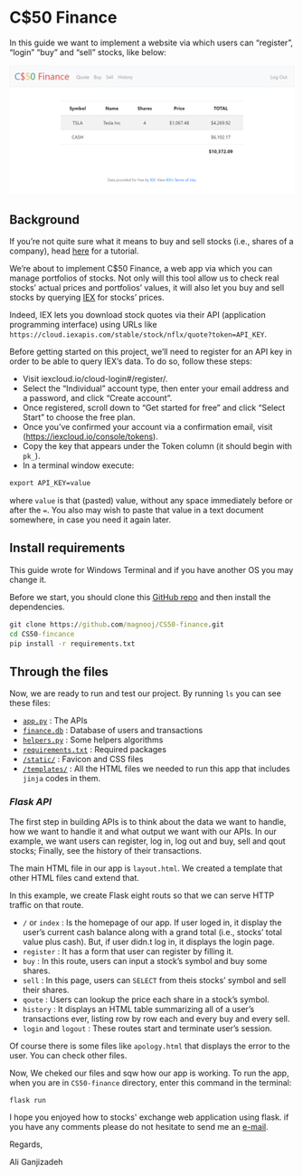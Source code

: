 # C$50 Finance

In this guide we want to implement a website via which users can “register”, “login” “buy” and “sell” stocks, like below:

<img src="https://github.com/magnooj/CS50-finance/blob/main/static/1.png?raw=true" alt="Picture of dashboard">

## Background

If you’re not quite sure what it means to buy and sell stocks (i.e., shares of a company), head [here](https://www.investopedia.com/articles/basics/06/invest1000.asp) for a tutorial.

We’re about to implement C$50 Finance, a web app via which you can manage portfolios of stocks. Not only will this tool allow us to check real stocks’ actual prices and portfolios’ values, it will also let you buy and sell stocks by querying [IEX](https://iextrading.com/developer/) for stocks’ prices.

Indeed, IEX lets you download stock quotes via their API (application programming interface) using URLs like `https://cloud.iexapis.com/stable/stock/nflx/quote?token=API_KEY`.

Before getting started on this project, we’ll need to register for an API key in order to be able to query IEX’s data. To do so, follow these steps:

- Visit iexcloud.io/cloud-login#/register/.
- Select the “Individual” account type, then enter your email address and a password, and click “Create account”.
- Once registered, scroll down to “Get started for free” and click “Select Start” to choose the free plan.
- Once you’ve confirmed your account via a confirmation email, visit (https://iexcloud.io/console/tokens).
- Copy the key that appears under the Token column (it should begin with `pk_`).
- In a terminal window execute:

``` bat
export API_KEY=value
```

where `value` is that (pasted) value, without any space immediately before or after the `=`. You also may wish to paste that value in a text document somewhere, in case you need it again later.

## Install requirements

This guide wrote for Windows Terminal and if you have another OS you may change it. 

Before we start, you should clone this [GitHub repo](https://github.com/magnooj/CS50-finance) and then install the dependencies.

``` bat
git clone https://github.com/magnooj/CS50-finance.git
cd CS50-fincance
pip install -r requirements.txt
```

## Through the files

Now, we are ready to run and test our project. By running `ls` you can see these files:

- [`app.py`](https://github.com/magnooj/CS50-finance/blob/main/app.py) : The APIs
- [`finance.db`](https://github.com/magnooj/CS50-finance/blob/main/finance.db) : Database of users and transactions
- [`helpers.py`](https://github.com/magnooj/CS50-finance/blob/main/helpers.py) : Some helpers algorithms
- [`requirements.txt`](https://github.com/magnooj/CS50-finance/blob/main/requirements.txt) : Required packages 
- [`/static/`](https://github.com/magnooj/CS50-finance/static/) : Favicon and CSS files
- [`/templates/`](https://github.com/magnooj/CS50-finance/templates/) : All the HTML files we needed to run this app that includes `jinja` codes in them.

### ***Flask API***

The first step in building APIs is to think about the data we want to handle, how we want to handle it and what output we want with our APIs. In our example, we want users can register, log in, log out and buy, sell and qout stocks; Finally, see the history of their transactions.

The main HTML file in our app is `layout.html`. We created a template that other HTML files cand extend that. 

In this example, we create Flask eight routs so that we can serve HTTP traffic on that route.

- `/` or `index` : Is the homepage of our app. If user loged in, it display the user’s current cash balance along with a grand total (i.e., stocks’ total value plus cash). But, if user didn.t log in, it displays the login page.
- `register` : It has a form that user can register by filling it.
- `buy` : In this route, users can input a stock’s symbol and buy some shares.
- `sell` : In this page, users can `SELECT` from theis stocks’ symbol and sell their shares.
- `qoute` : Users can lookup the price each share in a stock’s symbol.
- `history` : It displays an HTML table summarizing all of a user’s transactions ever, listing row by row each and every buy and every sell.
- `login` and `logout` : These routes start and terminate user’s session.

Of course there is some files like `apology.html` that displays the error to the user. You can check other files.

Now, We cheked our files and sqw how our app is working. To run the app, when you are in `CS50-finance` directory, enter this command in the terminal:

``` bat
flask run
```

I hope you enjoyed how to stocks' exchange web application using flask. if you have any comments please do not hesitate to send me an [e-mail](mailto:magnooj@gmail.com).

Regards,

Ali Ganjizadeh
